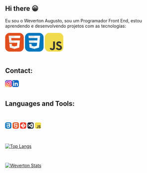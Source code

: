 ## Hi there :grinning:
Eu sou o Weverton Augusto, sou um Programador Front End, estou aprendendo e desenvolvendo projetos com as tecnologias:
<br/>
<div>
 <img src="https://raw.githubusercontent.com/tandpfun/skill-icons/65dea6c4eaca7da319e552c09f4cf5a9a8dab2c8/icons/HTML.svg" alt="logo-html5" width="60px"/>
 <img src="https://raw.githubusercontent.com/tandpfun/skill-icons/65dea6c4eaca7da319e552c09f4cf5a9a8dab2c8/icons/CSS.svg" width="60px"/> 
 <img src="https://raw.githubusercontent.com/tandpfun/skill-icons/65dea6c4eaca7da319e552c09f4cf5a9a8dab2c8/icons/JavaScript.svg" width="60px"/>
<!--<img src="https://raw.githubusercontent.com/tandpfun/skill-icons/65dea6c4eaca7da319e552c09f4cf5a9a8dab2c8/icons/React-Dark.svg" width="60px"/>-->
<!--<img src="https://raw.githubusercontent.com/tandpfun/skill-icons/65dea6c4eaca7da319e552c09f4cf5a9a8dab2c8/icons/NodeJS-Dark.svg" width="60px"/>-->
</div>
<br/>

## Contact:
<p>
    <a href="https://www.instagram.com/weverton_aug/">
   <img align="left" alt="image-logo-instagram" width="22px" src="https://raw.githubusercontent.com/tandpfun/skill-icons/65dea6c4eaca7da319e552c09f4cf5a9a8dab2c8/icons/Instagram.svg"/>
  </a>
   <a href="https://www.linkedin.com/in/weverton-augusto-silva-7bb2b315b/">
    <img align="left" alt="image-logo-linkedin" width="22px" src="https://raw.githubusercontent.com/tandpfun/skill-icons/65dea6c4eaca7da319e552c09f4cf5a9a8dab2c8/icons/LinkedIn.svg"/>
  </a>
</p>
<br/>
<br/>

 ## Languages and Tools:
 <br/>

  <code align="left"><img height="20" src="https://raw.githubusercontent.com/tandpfun/skill-icons/65dea6c4eaca7da319e552c09f4cf5a9a8dab2c8/icons/CSS.svg"/></code>
  <code align="left"><img height="20" src="https://raw.githubusercontent.com/tandpfun/skill-icons/65dea6c4eaca7da319e552c09f4cf5a9a8dab2c8/icons/HTML.svg"/></code>
  <code align="left"><img height="20" src="https://raw.githubusercontent.com/tandpfun/skill-icons/65dea6c4eaca7da319e552c09f4cf5a9a8dab2c8/icons/Git.svg"/></code>
  <code align="left"><img height="20" src="https://raw.githubusercontent.com/tandpfun/skill-icons/65dea6c4eaca7da319e552c09f4cf5a9a8dab2c8/icons/VSCode-Dark.svg"/></code>
<code align="left"><img height="20" src="https://raw.githubusercontent.com/tandpfun/skill-icons/65dea6c4eaca7da319e552c09f4cf5a9a8dab2c8/icons/JavaScript.svg"/></code>
<!--<code align="left"><img height="20" src="https://raw.githubusercontent.com/tandpfun/skill-icons/65dea6c4eaca7da319e552c09f4cf5a9a8dab2c8/icons/React-Dark.svg"/></code>-->
<!--<code align="left"><img height="20" src="https://raw.githubusercontent.com/tandpfun/skill-icons/65dea6c4eaca7da319e552c09f4cf5a9a8dab2c8/icons/NodeJS-Dark.svg"/></code>-->
<!--<code align="left"><img height="20" src="https://raw.githubusercontent.com/tandpfun/skill-icons/65dea6c4eaca7da319e552c09f4cf5a9a8dab2c8/icons/Vite-Dark.svg"/></code>-->
<br/>


[![Top Langs](https://github-readme-stats.vercel.app/api/top-langs/?username=Weverton11)](https://github.com/anuraghazra/github-readme-stats)


<br/>

[![Weverton Stats](https://github-readme-stats.vercel.app/api?username=Weverton11)](https://github.com/anuraghazra/github-readme-stats)



















